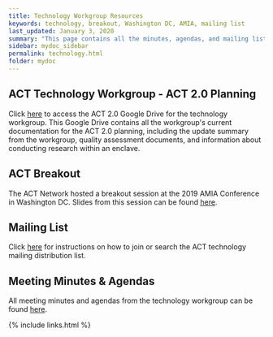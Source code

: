 ```yaml
---
title: Technology Workgroup Resources
keywords: technology, breakout, Washington DC, AMIA, mailing list
last_updated: January 3, 2020
summary: "This page contains all the minutes, agendas, and mailing list information for the technology working group."
sidebar: mydoc_sidebar
permalink: technology.html
folder: mydoc
---
```

## ACT Technology Workgroup - ACT 2.0 Planning
Click [here](https://drive.google.com/drive/folders/1KvYe29HsT416m_hMzi5VIUwpfWIWmTSt?usp=sharing) to access the ACT 2.0 Google Drive for the technology workgroup. This Google Drive contains all the workgroup's current documentation for the ACT 2.0 planning, including the update summary from the workgroup, quality assessment documents, and information about conducting research within an enclave.

## ACT Breakout
The ACT Network hosted a breakout session at the 2019 AMIA Conference in Washington DC. Slides from this session can be found [here](https://pitt.box.com/s/wajr694f8j052xq8w6v2b01mo1vr2ymx).

## Mailing List
Click [here](/ACT-test/tech_list.html) for instructions on how to join or search the ACT technology mailing distribution list.

## Meeting Minutes & Agendas
All meeting minutes and agendas from the technology workgroup can be found [here](https://pitt.box.com/s/fol3lmv4gqeb9xtolhud5hs9wkt3obiw).

{% include links.html %}
